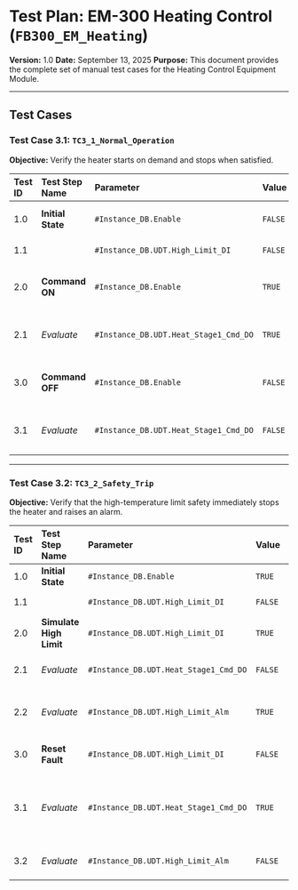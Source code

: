 # Test Plan: EM-300 Heating Control (`FB300_EM_Heating`)

**Version:** 1.0
**Date:** September 13, 2025
**Purpose:** This document provides the complete set of manual test cases for the Heating Control Equipment Module.

---

## Test Cases

### Test Case 3.1: `TC3_1_Normal_Operation`

**Objective:** Verify the heater starts on demand and stops when satisfied.

| Test ID | Test Step Name | Parameter | Value | Comment |
| :--- | :--- | :--- | :--- | :--- |
| 1.0 | **Initial State** | `#Instance_DB.Enable` | `FALSE` | Ensure module is disabled. |
| 1.1 | | `#Instance_DB.UDT.High_Limit_DI` | `FALSE` | Safety is normal. |
| 2.0 | **Command ON** | `#Instance_DB.Enable` | `TRUE` | Enable the heating module. |
| 2.1 | *Evaluate* | `#Instance_DB.UDT.Heat_Stage1_Cmd_DO` | `TRUE` | Check: Heater command is ON. |
| 3.0 | **Command OFF** | `#Instance_DB.Enable` | `FALSE` | Disable the heating module. |
| 3.1 | *Evaluate* | `#Instance_DB.UDT.Heat_Stage1_Cmd_DO` | `FALSE` | Check: Heater command is OFF. |

---

### Test Case 3.2: `TC3_2_Safety_Trip`

**Objective:** Verify that the high-temperature limit safety immediately stops the heater and raises an alarm.

| Test ID | Test Step Name | Parameter | Value | Comment |
| :--- | :--- | :--- | :--- | :--- |
| 1.0 | **Initial State** | `#Instance_DB.Enable` | `TRUE` | Heater is running. |
| 1.1 | | `#Instance_DB.UDT.High_Limit_DI` | `FALSE` | Safety is normal. |
| 2.0 | **Simulate High Limit** | `#Instance_DB.UDT.High_Limit_DI` | `TRUE` | Trip the high-limit switch. |
| 2.1 | *Evaluate* | `#Instance_DB.UDT.Heat_Stage1_Cmd_DO`| `FALSE` | **Check:** Heater stops. |
| 2.2 | *Evaluate* | `#Instance_DB.UDT.High_Limit_Alm` | `TRUE` | **Check:** High limit alarm is active. |
| 3.0 | **Reset Fault** | `#Instance_DB.UDT.High_Limit_DI` | `FALSE` | Reset the safety switch. |
| 3.1 | *Evaluate* | `#Instance_DB.UDT.Heat_Stage1_Cmd_DO`| `TRUE` | **Check:** Heater restarts as Enable is still true. |
| 3.2 | *Evaluate* | `#Instance_DB.UDT.High_Limit_Alm` | `FALSE` | **Check:** Alarm resets. |
